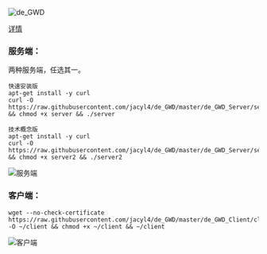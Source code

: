 ![de_GWD](https://i.loli.net/2019/05/08/5cd295163b73a.png)

[详情](https://jacyl4.github.io/post/debian-gateway/)

### 服务端：
两种服务端，任选其一。
```
快速安装版
apt-get install -y curl
curl -O https://raw.githubusercontent.com/jacyl4/de_GWD/master/de_GWD_Server/server && chmod +x server && ./server
```

```
技术概念版
apt-get install -y curl
curl -O https://raw.githubusercontent.com/jacyl4/de_GWD/master/de_GWD_Server/server2 && chmod +x server2 && ./server2
```

![服务端](https://i.loli.net/2019/05/23/5ce5a57babc6669781.png)

### 客户端：
```
wget --no-check-certificate https://raw.githubusercontent.com/jacyl4/de_GWD/master/de_GWD_Client/client -O ~/client && chmod +x ~/client && ~/client
```
![客户端](https://i.loli.net/2019/05/23/5ce5a57b8a79538090.png)
